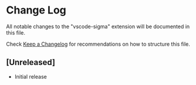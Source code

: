 # Change Log

All notable changes to the "vscode-sigma" extension will be documented in this file.

Check [Keep a Changelog](http://keepachangelog.com/) for recommendations on how to structure this file.

## [Unreleased]

- Initial release